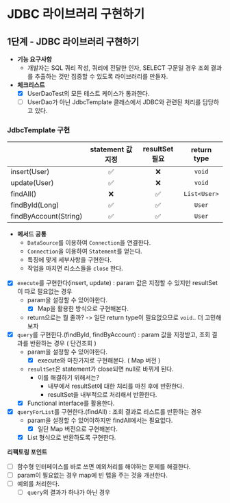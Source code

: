 # JDBC 라이브러리 구현하기

## 1단계 - JDBC 라이브러리 구현하기

- **기능 요구사항**
    - 개발자는 SQL 쿼리 작성, 쿼리에 전달한 인자, SELECT 구문일 경우 조회 결과를 추출하는 것만 집중할 수 있도록 라이브러리를 만들자.
- **체크리스트**
    - [x] UserDaoTest의 모든 테스트 케이스가 통과한다.
    - [ ] UserDao가 아닌 JdbcTemplate 클래스에서 JDBC와 관련된 처리를 담당하고 있다.

### JdbcTemplate 구현

|                       | statement 값 지정 | resultSet 필요 | return type  |
|----------------------|:--------------:|:------------:|:------------:|
|      insert(User)     |       ✅        |      ❌       |    `void`    |
|      update(User)     |      ✅      |      ❌      |    `void`     |
|       findAll()       |      ❌     |      ✅       | `List<User>` |
|     findById(Long)    |       ✅     |      ✅       |    `User`    |
| findByAccount(String) |      ✅      |      ✅       |    `User`    |

- **메서드 공통**
    - `DataSource`를 이용하여 `Connection`을 연결한다.
    - `Connection`을 이용하여 `Statement`를 얻는다.
    - 특징에 맞게 세부사항을 구현한다.
    - 작업을 마치면 리소스들을 `close` 한다.

- [x] `execute`를 구현한다(insert, update) : param 값은 지정할 수 있지만 resultSet이 따로 필요없는 경우
    - param을 설정할 수 있어야한다.
        - [x] Map을 활용한 방식으로 구현해본다.
    - return으로는 뭘 줄까? -> 일단 return type이 필요없으므로 `void`.. 더 고민해보자
- [x] `query`를 구현한다.(findById, findByAccount) : param 값을 지정받고, 조회 결과를 반환하는 경우 ( 단건조회 )
    - param을 설정할 수 있어야한다.
        - [x] execute와 마찬가지로 구현해본다. ( Map 버전 )
    - `resultSet`은 statement가 close되면 null로 바뀌게 된다.
        - 이를 해결하기 위해서는?
            - 내부에서 resultSet에 대한 처리를 마친 후에 반환한다.
            - resultSet을 내부적으로 처리해서 반환한다.
    - [x] Functional interface를 활용한다.
- [x] `queryForList`를 구현한다.(findAll) : 조회 결과로 리스트를 반환하는 경우
    - param을 설정할 수 있어야하지만 findAll에서는 필요없다.
        - [x] 일단 Map 버전으로 구현해본다.
    - [x] List 형식으로 반환하도록 구현한다.

**리팩토링 포인트**

- [ ] 함수형 인터페이스를 바로 쓰면 예외처리를 해야하는 문제를 해결한다.
- [ ] param이 필요없는 경우 map에 빈 맵을 주는 것을 개선한다.
- [ ] 예외를 처리한다.
  - [ ] `query`의 결과가 하나가 아닌 경우 
